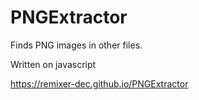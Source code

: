 # PNGExtractor
Finds PNG images in other files.

Written on javascript

https://remixer-dec.github.io/PNGExtractor
